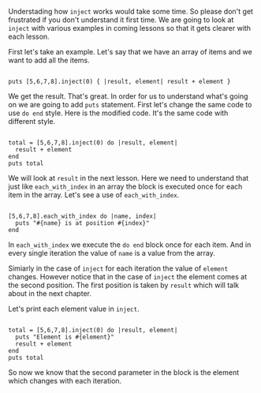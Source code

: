 Understading how `inject` works would take some time.
So please don't get frustrated if you don't understand it first time.
We are going to look at `inject` with various examples in coming lessons
so that it gets clearer with each lesson.

First let's take an example. Let's say that we have an array of items and we
want to add all the items.

<Editor lang="ruby">
<code>
puts [5,6,7,8].inject(0) { |result, element| result + element }
</code>
</Editor>

We get the result. That's great.
In order for us to understand what's going on we are going to add `puts` statement.
First let's change the same code to use `do end` style. Here is the modified code.
It's the same code with different style.

<Editor lang="ruby">
<code>
total = [5,6,7,8].inject(0) do |result, element|
  result + element
end
puts total
</code>
</Editor>

We will look at `result` in the next lesson. Here we need to understand that just like `each_with_index` in an array the block is executed once for each item in the array. Let's see a use of `each_with_index`.

<Editor lang="ruby">
<code>
[5,6,7,8].each_with_index do |name, index|
  puts "#{name} is at position #{index}"
end
</code>
</Editor>

In `each_with_index` we execute the `do end` block once for each item. And in every single iteration the value of `name` is a value from the array.

Simiarly in the case of `inject` for each iteration the value of `element` changes. However notice that in the case of `inject` the element comes at the second position. The first position is taken by `result` which will talk about in the next chapter.

Let's print each element value in `inject`.

<Editor lang="ruby">
<code>
total = [5,6,7,8].inject(0) do |result, element|
  puts "Element is #{element}"
  result + element
end
puts total
</code>
</Editor>

So now we know that the second parameter in the block is the element which changes with each iteration.
